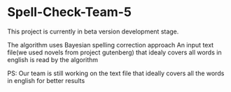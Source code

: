 # Spell-Check-Team-5

This project is currently in beta version development stage.


The algorithm uses Bayesian spelling correction approach
An input text file(we used novels from project gutenberg) that idealy covers all words in english is read by the algorithm


PS: Our team is still working on the text file that ideally covers all the words in english for better results
